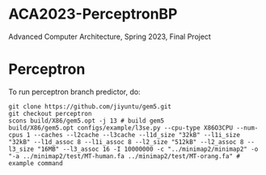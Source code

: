 # ACA2023-PerceptronBP
Advanced Computer Architecture, Spring 2023, Final Project

# Perceptron
To run perceptron branch predictor, do:
```
git clone https://github.com/jiyuntu/gem5.git
git checkout perceptron
scons build/X86/gem5.opt -j 13 # build gem5
build/X86/gem5.opt configs/example/l3se.py --cpu-type X86O3CPU --num-cpus 1 --caches --l2cache --l3cache --l1d_size "32kB" --l1i_size "32kB" --l1d_assoc 8 --l1i_assoc 8 --l2_size "512kB" --l2_assoc 8 --l3_size "16MB" --l3_assoc 16 -I 10000000 -c "../minimap2/minimap2" -o "-a ../minimap2/test/MT-human.fa ../minimap2/test/MT-orang.fa" # example command
```

